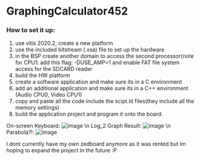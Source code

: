 # GraphingCalculator452

### How to set it up:
1. use vitis 2020.2, create a new platform
2. use the included bitstream (.xsa) file to set up the hardware
3. in the BSP create another domain to access the second processor(note for CPU1: add this flag: -DUSE_AMP=1 and enable FAT file system access for the SDCARD reader
4. build the HW platform
5. create a software application and make sure its in a C environment
6. add an additional application and make sure its in a C++ environment (Audio CPU0, Video CPU1)
7. copy and paste all the code include the scipt.ld files(they include all the memory settings)
8. build the application project and program it onto the board.

On-screen Keyboard:
![image](https://github.com/user-attachments/assets/c0bd21d9-2ec3-4d32-afba-bb7bfc2e6f10)
\n Log_2 Graph Result:
![image](https://github.com/user-attachments/assets/d615533c-f5ba-4d12-ac77-151b1dd732a8)
\n Parabola?!:
![image](https://github.com/user-attachments/assets/f8bb7c9e-b6c5-4aa4-a06e-3b85bcc21e75)

I dont currently have my own zedboard anymore as it was rented but im hoping to expand the project in the future :P
